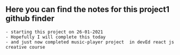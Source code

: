 ## Here you can find the notes for this project1 github finder
    - starting this project on 26-01-2021
    - Hopefully I will complete this today
    - and just now completed music-player project  in devEd react js creative course
